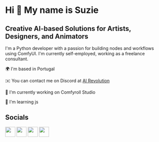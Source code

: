 <!--
**Suzie1/Suzie1** is a ✨ _special_ ✨ repository because its `README.md` (this file) appears on your GitHub profile.

Here are some ideas to get you started:

- 🔭 I’m currently working on ...
- 🌱 I’m currently learning ...
- 👯 I’m looking to collaborate on ...
- 🤔 I’m looking for help with ...
- 💬 Ask me about ...
- 📫 How to reach me: ...
- 😄 Pronouns: ...
- ⚡ Fun fact: ...
-->

Hi 👋 My name is Suzie
================================

Creative AI-based Solutions for Artists, Designers, and Animators
-------------------------------
I'm a Python developer with a passion for building nodes and workflows using ComfyUI. I'm currently self-employed, working as a freelance consultant.

🌍 I'm based in Portugal

✉️ You can contact me on Discord at [AI Revolution](https://discord.gg/QBCsP7Y7pZ)

🚀 I'm currently working on Comfyroll Studio

🧠 I'm learning js


Socials
-------------------------------
<p align="left">
<a href="https://discord.gg/QBCsP7Y7pZ" target="_blank" rel="noreferrer"><img src="https://raw.githubusercontent.com/danielcranney/readme-generator/main/public/icons/socials/discord.svg" width="32" height="32" /></a>
<a href="https://www.github.com/Suzie1" target="_blank" rel="noreferrer"><img src="https://raw.githubusercontent.com/danielcranney/readme-generator/main/public/icons/socials/github.svg" width="32" height="32" /></a>
<a href="http://www.instagram.com/akatsuzi_ai" target="_blank" rel="noreferrer"><img src="https://raw.githubusercontent.com/danielcranney/readme-generator/main/public/icons/socials/instagram.svg" width="32" height="32" /></a>
<a href="https://www.twitter.com/Akatsuzi_AI" target="_blank" rel="noreferrer"><img src="https://raw.githubusercontent.com/danielcranney/readme-generator/main/public/icons/socials/twitter.svg" width="32" height="32" /></a>
</p>
